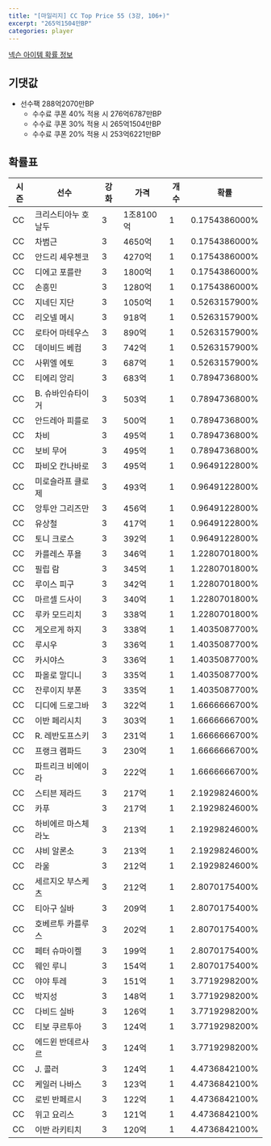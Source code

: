 ```yaml
---
title: "[마일리지] CC Top Price 55 (3강, 106+)"
excerpt: "265억1504만BP"
categories: player
---
```

[넥슨 아이템 확률 정보](http://iteminfo.nexon.com/probability/fo4?sn=7210)

## 기댓값
- 선수팩 288억2070만BP
  - 수수료 쿠폰 40% 적용 시 276억6787만BP
  - 수수료 쿠폰 30% 적용 시 265억1504만BP
  - 수수료 쿠폰 20% 적용 시 253억6221만BP


## 확률표

|시즌|선수|강화|가격|개수|확률|
|---|---|---|---|---|---|
|CC|크리스티아누 호날두|3|1조8100억|1|0.1754386000%|
|CC|차범근|3|4650억|1|0.1754386000%|
|CC|안드리 셰우첸코|3|4270억|1|0.1754386000%|
|CC|디에고 포를란|3|1800억|1|0.1754386000%|
|CC|손흥민|3|1280억|1|0.1754386000%|
|CC|지네딘 지단|3|1050억|1|0.5263157900%|
|CC|리오넬 메시|3|918억|1|0.5263157900%|
|CC|로타어 마테우스|3|890억|1|0.5263157900%|
|CC|데이비드 베컴|3|742억|1|0.5263157900%|
|CC|사뮈엘 에토|3|687억|1|0.5263157900%|
|CC|티에리 앙리|3|683억|1|0.7894736800%|
|CC|B. 슈바인슈타이거|3|503억|1|0.7894736800%|
|CC|안드레아 피를로|3|500억|1|0.7894736800%|
|CC|차비|3|495억|1|0.7894736800%|
|CC|보비 무어|3|495억|1|0.7894736800%|
|CC|파비오 칸나바로|3|495억|1|0.9649122800%|
|CC|미로슬라프 클로제|3|493억|1|0.9649122800%|
|CC|앙투안 그리즈만|3|456억|1|0.9649122800%|
|CC|유상철|3|417억|1|0.9649122800%|
|CC|토니 크로스|3|392억|1|0.9649122800%|
|CC|카를레스 푸욜|3|346억|1|1.2280701800%|
|CC|필립 람|3|345억|1|1.2280701800%|
|CC|루이스 피구|3|342억|1|1.2280701800%|
|CC|마르셀 드사이|3|340억|1|1.2280701800%|
|CC|루카 모드리치|3|338억|1|1.2280701800%|
|CC|게오르게 하지|3|338억|1|1.4035087700%|
|CC|루시우|3|336억|1|1.4035087700%|
|CC|카시야스|3|336억|1|1.4035087700%|
|CC|파올로 말디니|3|335억|1|1.4035087700%|
|CC|잔루이지 부폰|3|335억|1|1.4035087700%|
|CC|디디에 드로그바|3|322억|1|1.6666666700%|
|CC|이반 페리시치|3|303억|1|1.6666666700%|
|CC|R. 레반도프스키|3|231억|1|1.6666666700%|
|CC|프랭크 램파드|3|230억|1|1.6666666700%|
|CC|파트리크 비에이라|3|222억|1|1.6666666700%|
|CC|스티븐 제라드|3|217억|1|2.1929824600%|
|CC|카푸|3|217억|1|2.1929824600%|
|CC|하비에르 마스체라노|3|213억|1|2.1929824600%|
|CC|샤비 알론소|3|213억|1|2.1929824600%|
|CC|라울|3|212억|1|2.1929824600%|
|CC|세르지오 부스케츠|3|212억|1|2.8070175400%|
|CC|티아구 실바|3|209억|1|2.8070175400%|
|CC|호베르투 카를루스|3|202억|1|2.8070175400%|
|CC|페터 슈마이켈|3|199억|1|2.8070175400%|
|CC|웨인 루니|3|154억|1|2.8070175400%|
|CC|야야 투레|3|151억|1|3.7719298200%|
|CC|박지성|3|148억|1|3.7719298200%|
|CC|다비드 실바|3|126억|1|3.7719298200%|
|CC|티보 쿠르투아|3|124억|1|3.7719298200%|
|CC|에드윈 반데르사르|3|124억|1|3.7719298200%|
|CC|J. 콜러|3|124억|1|4.4736842100%|
|CC|케일러 나바스|3|123억|1|4.4736842100%|
|CC|로빈 반페르시|3|122억|1|4.4736842100%|
|CC|위고 요리스|3|121억|1|4.4736842100%|
|CC|이반 라키티치|3|120억|1|4.4736842100%|
